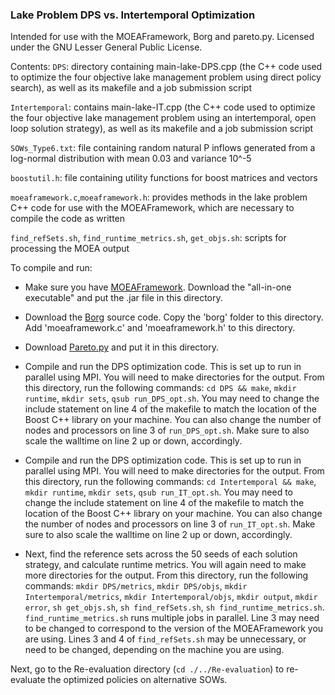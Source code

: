 ### Lake Problem DPS vs. Intertemporal Optimization

Intended for use with the MOEAFramework, Borg and pareto.py. Licensed under the GNU Lesser General Public License.

Contents:
`DPS`: directory containing main-lake-DPS.cpp (the C++ code used to optimize the four objective lake management problem using direct policy search), as well as its makefile and a job submission script

`Intertemporal`: contains main-lake-IT.cpp (the C++ code used to optimize the four objective lake management problem using an intertemporal, open loop solution strategy), as well as its makefile and a job submission script

`SOWs_Type6.txt`: file containing random natural P inflows generated from a log-normal distribution with mean 0.03 and variance 10^-5

`boostutil.h`: file containing utility functions for boost matrices and vectors

`moeaframework.c`,`moeaframework.h`: provides methods in the lake problem C++ code for use with the MOEAFramework, which are necessary to compile the code as written

`find_refSets.sh`, `find_runtime_metrics.sh`, `get_objs.sh`: scripts for processing the MOEA output

To compile and run:
* Make sure you have [MOEAFramework](http://www.moeaframework.org). Download the "all-in-one executable" and put the .jar file in this directory.

* Download the [Borg](http://borgmoea.org/) source code.  Copy the 'borg' folder to this directory. Add 'moeaframework.c' and 'moeaframework.h' to this directory.

* Download [Pareto.py](https://github.com/matthewjwoodruff/pareto.py) and put it in this directory.

* Compile and run the DPS optimization code. This is set up to run in parallel using MPI. You will need to make directories for the output. From this directory, run the following commands:
`cd DPS && make`,
`mkdir runtime`,
`mkdir sets`,
`qsub run_DPS_opt.sh`.
You may need to change the include statement on line 4 of the makefile to match the location of the Boost C++ library on your machine. You can also change the number of nodes and processors on line 3 of `run_DPS_opt.sh`. Make sure to also scale the walltime on line 2 up or down, accordingly.

* Compile and run the DPS optimization code. This is set up to run in parallel using MPI. You will need to make directories for the output. From this directory, run the following commands:
`cd Intertemporal && make`,
`mkdir runtime`,
`mkdir sets`,
`qsub run_IT_opt.sh`.
You may need to change the include statement on line 4 of the makefile to match the location of the Boost C++ library on your machine. You can also change the number of nodes and processors on line 3 of `run_IT_opt.sh`. Make sure to also scale the walltime on line 2 up or down, accordingly.

* Next, find the reference sets across the 50 seeds of each solution strategy, and calculate runtime metrics. You will again need to make more directories for the output. From this directory, run the following commands:
`mkdir DPS/metrics`,
`mkdir DPS/objs`,
`mkdir Intertemporal/metrics`,
`mkdir Intertemporal/objs`,
`mkdir output`,
`mkdir error`,
`sh get_objs.sh`,
`sh find_refSets.sh`,
`sh find_runtime_metrics.sh`.
`find_runtime_metrics.sh` runs multiple jobs in parallel. Line 3 may need to be changed to correspond to the version of the MOEAFramework you are using. Lines 3 and 4 of `find_refSets.sh` may be unnecessary, or need to be changed, depending on the machine you are using.

Next, go to the Re-evaluation directory (`cd ./../Re-evaluation`) to re-evaluate the optimized policies on alternative SOWs.
